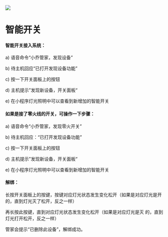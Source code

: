 ![](http://www.cspugoing.com/pcimg/help/switch.png)

# 智能开关

#### 智能开关接入系统：

a) 语音命令“小乔管家，发现设备”

b) 待主机回应“已打开发现设备功能”

c) 按一下开关面板上的按钮

d) 主机提示”发现新设备，开关面板“

e) 在小程序灯光照明中可以查看到新增加的智能开关



#### 如果是接了零火线的开关，可操作一下步骤：

a) 语音命令“小乔管家，发现零火开关”

b) 待主机回应：“已打开发现设备功能”

c)  按一下开关面板上的按钮

d) 主机提示”发现新设备，开关面板“

e) 在小程序灯光照明中可以查看到新增加的智能开关



#### 解绑：

长按开关面板上的按键，按键对应灯光状态发生变化松开（如果是对应灯光是开的，直到灯光灭了松开，反之一样）

再长按此按键，直到对应灯光状态发生变化松开（如果是对应灯光是灭 的，直到灯光打开松开，反之一样）

管家会提示“已删除此设备”，解绑成功。
